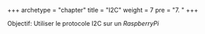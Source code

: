 +++
archetype = "chapter"
title = "I2C"
weight = 7
pre = "7. "
+++

Objectif: Utiliser le protocole I2C sur un _RaspberryPi_